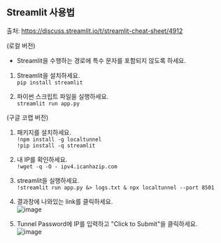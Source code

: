 ## Streamlit 사용법

출처: https://discuss.streamlit.io/t/streamlit-cheat-sheet/4912

(로컬 버전)
* Streamlit을 수행하는 경로에 특수 문자를 포함되지 않도록 하세요.
1. Streamlit을 설치하세요.
<br>```pip install streamlit```

2. 파이썬 스크립트 파일을 실행하세요. 
<br>```streamlit run app.py```

(구글 코랩 버전)
1. 패키지를 설치하세요.
<br>```!npm install -g localtunnel```
<br>```!pip install -q streamlit```

3. 내 IP를 확인하세요. 
<br>```!wget -q -O - ipv4.icanhazip.com```

4. streamlit을 실행하세요.
<br>```!streamlit run app.py &> logs.txt & npx localtunnel --port 8501```

5. 결과창에 나와있는 link를 클릭하세요.
<br>![image](https://github.com/awekim/LEC_PythonFootball/assets/56111110/d66acb5b-402c-4c39-8b38-4f4a03e5eac1)

6. Tunnel Password에 IP를 입력하고 "Click to Submit"을 클릭하세요.
<br>![image](https://github.com/awekim/LEC_PythonFootball/assets/56111110/766d80b2-6f30-41a5-9933-c3ea443e66c6)
